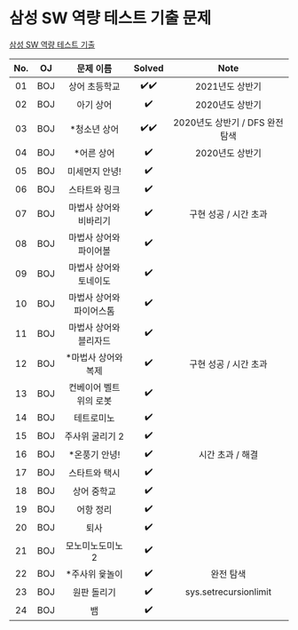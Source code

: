 # 삼성 SW 역량 테스트 기출 문제
[삼성 SW 역량 테스트 기출](https://www.acmicpc.net/workbook/view/1152)

|          No.          |        OJ        |        문제 이름         |        Solved         |   Note   |
| :-----: |  :--------: |:-------------------------: | :-----: |:-----: |
| 01 | BOJ | 상어 초등학교 | ✔️✔️ | 2021년도 상반기 |
| 02 | BOJ | 아기 상어 | ✔️ | 2020년도 상반기 |
| 03 | BOJ | *청소년 상어 | ✔️✔️ | 2020년도 상반기 / DFS 완전 탐색 |
| 04 | BOJ | *어른 상어 | ✔️ | 2020년도 상반기 |
| 05 | BOJ | 미세먼지 안녕! | ✔️ |  |
| 06 | BOJ | 스타트와 링크 | ✔️ |  |
| 07 | BOJ | 마법사 상어와 비바리기 | ✔️ | 구현 성공 / 시간 초과 |
| 08 | BOJ | 마법사 상어와 파이어볼 | ✔️ |  |
| 09 | BOJ | 마법사 상어와 토네이도 | ✔️ |  |
| 10 | BOJ | 마법사 상어와 파이어스톰 | ✔️ |  |
| 11 | BOJ | 마법사 상어와 블리자드 | ✔️ |  |
| 12 | BOJ | *마법사 상어와 복제 | ✔️ | 구현 성공 / 시간 초과 |
| 13 | BOJ | 컨베이어 벨트 위의 로봇 | ✔️ |  |
| 14 | BOJ | 테트로미노 | ✔️ |  |
| 15 | BOJ | 주사위 굴리기 2 | ✔️ |  |
| 16 | BOJ | *온풍기 안녕! | ✔️ | 시간 초과 / 해결 |
| 17 | BOJ | 스타트와 택시 | ✔️ |  |
| 18 | BOJ | 상어 중학교 | ✔️ |  |
| 19 | BOJ | 어항 정리 | ✔️ |  |
| 20 | BOJ | 퇴사 | ✔️ |  |
| 21 | BOJ | 모노미노도미노 2 | ✔️ |  |
| 22 | BOJ | *주사위 윷놀이 | ✔️ | 완전 탐색 |
| 23 | BOJ | 원판 돌리기 | ✔️ | sys.setrecursionlimit |
| 24 | BOJ | 뱀 | ✔️ | |